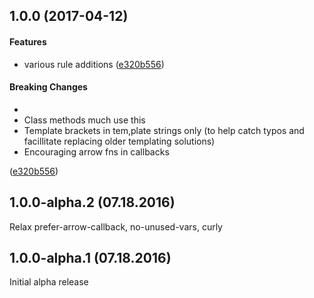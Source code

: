<a name="1.0.0"></a>
## 1.0.0 (2017-04-12)


#### Features

* various rule additions ([e320b556](git+https://github.com/Netflix/eslint-config-netflix.git/commit/e320b556))


#### Breaking Changes

* 
* Class methods much use this
* Template brackets in tem,plate strings only
  (to help catch typos and facillitate replacing
   older templating solutions)
* Encouraging arrow fns in callbacks

 ([e320b556](git+https://github.com/Netflix/eslint-config-netflix.git/commit/e320b556))


## 1.0.0-alpha.2 (07.18.2016)

Relax prefer-arrow-callback, no-unused-vars, curly

## 1.0.0-alpha.1 (07.18.2016)

Initial alpha release
